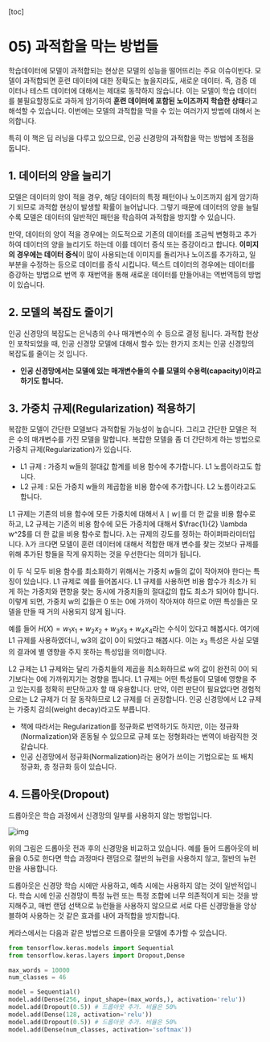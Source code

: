 [toc]

# 05) 과적합을 막는 방법들

학습데이터에 모델이 과적합되는 현상은 모델의 성능을 떨어뜨리는 주요 이슈이빈다. 모델이 과적합되면 훈련 데이터에 대한 정확도는 높을지라도, 새로운 데이터. 즉, 검증 데이터나 테스트 데이터에 대해서는 제대로 동작하지 않습니다. 이는 모델이 학습 데이터를 불필요할정도로 과하게 암기하여 **훈련 데이터에 포함된 노이즈까지 학습한 상태**라고 해석할 수 있습니다. 이번에는 모델의 과적합을 막을 수 있는 여러가지 방법에 대해서 논의합니다.

특히 이 책은 딥 러닝을 다루고 있으므로, 인공 신경망의 과적합을 막는 방법에 초점을 둡니다.

## 1. 데이터의 양을 늘리기

모델은 데이터의 양이 적을 경우, 해당 데이터의 특정 패턴이나 노이즈까지 쉽게 암기하기 되므로 과적합 현상이 발생할 확률이 늘어납니다. 그렇기 때문에 데이터의 양을 늘릴 수록 모델은 데이터의 일반적인 패턴을 학습하여 과적합을 방지할 수 있습니다.

만약, 데이터의 양이 적을 경우에는 의도적으로 기존의 데이터를 조금씩 변형하고 추가하여 데이터의 양을 늘리기도 하는데 이를 데이터 증식 또는 증강이라고 합니다. **이미지의 경우에는 데이터 증식**이 많이 사용되는데 이미지를 돌리거나 노이즈를 추가하고, 일부분을 수정하는 등으로 데이터를 증식 시킵니다. 텍스트 데이터의 경우에는 데이터를 증강하는 방법으로 번역 후 재번역을 통해 새로운 데이터를 만들어내는 역번역등의 방법이 있습니다.

## 2. 모델의 복잡도 줄이기

인공 신경망의 복잡도는 은닉층의 수나 매개변수의 수 등으로 결정 됩니다. 과적합 현상인 포착되었을 때, 인공 신경망 모델에 대해서 할수 있는 한가지 조치는 인공 신경망의 복잡도를 줄이는 것 입니다.

- **인공 신경망에서는 모델에 있는 매개변수들의 수를 모델의 수용력(capacity)이라고 하기도 합니다.**



## 3. 가중치 규제(Regularization) 적용하기

복잡한 모델이 간단한 모델보다 과적합될 가능성이 높습니다. 그리고 간단한 모델은 적은 수의 매개변수를 가진 모델을 말합니다. 복잡한 모델을 좀 더 간단하게 하는 방법으로 가중치 규제(Regularization)가 있습니다.

- L1 규제 : 가중치 w들의 절대값 합계를 비용 함수에 추가합니다. L1 노름이라고도 합니다.
- L2 규제 : 모든 가중치 w들의 제곱합을 비용 함수에 추가합니다. L2 노름이라고도 합니다.

L1 규제는 기존의 비용 함수에 모든 가중치에 대해서 $\lambda \mid w \mid$를 더 한 값을 비용 함수로 하고, L2 규제는 기존의 비용 함수에 모든 가중치에 대해서 $\frac{1}{2} \lambda w^2$를 더 한 값을 비용 함수로 합니다. λ는 규제의 강도를 정하는 하이퍼파라미터입니다. λ가 크다면 모델이 훈련 데이터에 대해서 적합한 매개 변수를 찾는 것보다 규제를 위해 추가된 항들을 작게 유지하는 것을 우선한다는 의미가 됩니다.

이 두 식 모두 비용 함수를 최소화하기 위해서는 가중치 $w$들의 값이 작아져야 한다는 특징이 있습니다. L1 규제로 예를 들어봅시다. L1 규제를 사용하면 비용 함수가 최소가 되게 하는 가중치와 편향을 찾는 동시에 가중치들의 절대값의 합도 최소가 되어야 합니다. 이렇게 되면, 가중치 w의 값들은 0 또는 0에 가까이 작아져야 하므로 어떤 특성들은 모델을 만들 때 거의 사용되지 않게 됩니다.

예를 들어 $H(X) = w_{1}x_{1} + w_{2}x_{2} + w_{3}x_{3} + w_{4}x_{4}$라는 수식이 있다고 해봅시다. 여기에 L1 규제를 사용하였더니, w3의 값이 0이 되었다고 해봅시다. 이는 $x_3$ 특성은 사실 모델의 결과에 별 영향을 주지 못하는 특성임을 의미합니다.

L2 규제는 L1 규제와는 달리 가중치들의 제곱을 최소화하므로 w의 값이 완전히 0이 되기보다는 0에 가까워지기는 경향을 띕니다. L1 규제는 어떤 특성들이 모델에 영향을 주고 있는지를 정확히 판단하고자 할 때 유용합니다. 만약, 이런 판단이 필요없다면 경험적으로는 L2 규제가 더 잘 동작하므로 L2 규제를 더 권장합니다. 인공 신경망에서 L2 규제는 가중치 감쇠(weight decay)라고도 부릅니다.

- 책에 따라서는 Regularization를 정규화로 번역하기도 하지만, 이는 정규화(Normalization)와 혼동될 수 있으므로 규제 또는 정형화라는 번역이 바람직한 것 같습니다.
- 인공 신경망에서 정규화(Normalization)라는 용어가 쓰이는 기법으로는 또 배치 정규화, 층 정규화 등이 있습니다.

## **4. 드롭아웃(Dropout)**

드롭아웃은 학습 과정에서 신경망의 일부를 사용하지 않는 방법입니다.

![img](https://wikidocs.net/images/page/61374/%EB%93%9C%EB%A1%AD%EC%95%84%EC%9B%83.PNG)

위의 그림은 드롭아웃 전과 후의 신경망을 비교하고 있습니다. 예를 들어 드롭아웃의 비율을 0.5로 한다면 학습 과정마다 랜덤으로 절반의 뉴런을 사용하지 않고, 절반의 뉴런만을 사용합니다.

드롭아웃은 신경망 학습 시에만 사용하고, 예측 시에는 사용하지 않는 것이 일반적입니다. 학습 시에 인공 신경망이 특정 뉴런 또는 특정 조합에 너무 의존적이게 되는 것을 방지해주고, 매번 랜덤 선택으로 뉴런들을 사용하지 않으므로 서로 다른 신경망들을 앙상블하여 사용하는 것 같은 효과를 내어 과적합을 방지합니다.

케라스에서는 다음과 같은 방법으로 드롭아웃을 모델에 추가할 수 있습니다.

```python
from tensorflow.keras.models import Sequential
from tensorflow.keras.layers import Dropout,Dense

max_words = 10000
num_classes = 46

model = Sequential()
model.add(Dense(256, input_shape=(max_words,), activation='relu'))
model.add(Dropout(0.5)) # 드롭아웃 추가. 비율은 50%
model.add(Dense(128, activation='relu'))
model.add(Dropout(0.5)) # 드롭아웃 추가. 비율은 50%
model.add(Dense(num_classes, activation='softmax'))

```

